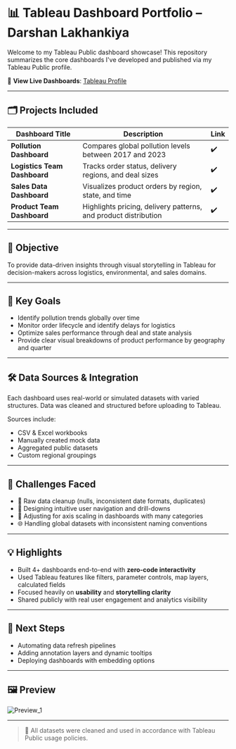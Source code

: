 # 📊 Tableau Dashboard Portfolio – Darshan Lakhankiya

Welcome to my Tableau Public dashboard showcase! This repository summarizes the core dashboards I've developed and published via my Tableau Public profile.

🔗 **View Live Dashboards**: [Tableau Profile](https://public.tableau.com/app/profile/darshan.lakhankiya/vizzes)

---

## 🗂️ Projects Included

| Dashboard Title            | Description                                                   | Link |
|---------------------------|---------------------------------------------------------------|------|
| **Pollution Dashboard**    | Compares global pollution levels between 2017 and 2023        | ✔️ |
| **Logistics Team Dashboard** | Tracks order status, delivery regions, and deal sizes        | ✔️ |
| **Sales Data Dashboard**   | Visualizes product orders by region, state, and time          | ✔️ |
| **Product Team Dashboard** | Highlights pricing, delivery patterns, and product distribution | ✔️ |

---

## 🎯 Objective

To provide data-driven insights through visual storytelling in Tableau for decision-makers across logistics, environmental, and sales domains.

---

## 📌 Key Goals

- Identify pollution trends globally over time
- Monitor order lifecycle and identify delays for logistics
- Optimize sales performance through deal and state analysis
- Provide clear visual breakdowns of product performance by geography and quarter

---

## 🛠️ Data Sources & Integration

Each dashboard uses real-world or simulated datasets with varied structures. Data was cleaned and structured before uploading to Tableau.

Sources include:
- CSV & Excel workbooks
- Manually created mock data
- Aggregated public datasets
- Custom regional groupings

---

## 🚧 Challenges Faced

- 🧹 Raw data cleanup (nulls, inconsistent date formats, duplicates)
- 🧭 Designing intuitive user navigation and drill-downs
- 📏 Adjusting for axis scaling in dashboards with many categories
- 🌐 Handling global datasets with inconsistent naming conventions

---

## 💡 Highlights

- Built 4+ dashboards end-to-end with **zero-code interactivity**
- Used Tableau features like filters, parameter controls, map layers, calculated fields
- Focused heavily on **usability** and **storytelling clarity**
- Shared publicly with real user engagement and analytics visibility

---

## 🧠 Next Steps

- Automating data refresh pipelines
- Adding annotation layers and dynamic tooltips
- Deploying dashboards with embedding options

---

## 🖼️ Preview

![Preview_1](./Screenshots/recovery_overview.png)

---

> 🔐 All datasets were cleaned and used in accordance with Tableau Public usage policies.
